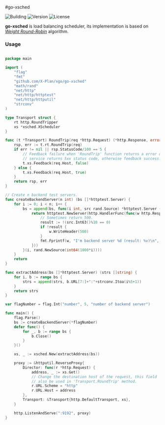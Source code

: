 #go-xsched

![Building](https://img.shields.io/badge/building-passing-green.svg)
![Version](https://img.shields.io/badge/version-1.0.0-blue.svg)
![License](https://img.shields.io/badge/license-MIT-blue.svg)

**go-xsched** is load balancing scheduler, its implementation is based on *[Weight Round-Robin]* 
algorithm.

### Usage


``` go

package main

import (
	"flag"
	"fmt"
	"github.com/X-Plan/xgo/go-xsched"
	"math/rand"
	"net/http"
	"net/http/httptest"
	"net/http/httputil"
	"strconv"
)

type Transport struct {
	rt http.RoundTripper
	xs *xsched.XScheduler
}

func (t *Transport) RoundTrip(req *http.Request) (*http.Response, error) {
	rsp, err := t.rt.RoundTrip(req)
	if err != nil || rsp.StatusCode/100 == 5 {
		// Feedback failure when 'RoundTrip' function returns a error or backend
		// service returns 5xx status code, otherwise feedback success.
		t.xs.Feedback(req.Host, false)
	} else {
		t.xs.Feedback(req.Host, true)
	}
	return rsp, err
}

// Create n backend test servers.
func createBackendServer(n int) (bs []*httptest.Server) {
	for i := 0; i < n; i++ {
		bs = append(bs, func(i int, src rand.Source) *httptest.Server {
			return httptest.NewServer(http.HandlerFunc(func(w http.ResponseWriter, r *http.Request) {
				// Sometimes return 500.
				result := !(src.Int63()%10 == 0)
				if !result {
					w.WriteHeader(500)
				}
				fmt.Fprintf(w, "I'm backend server %d (result: %v)\n", i, result)
			}))
		}(i, rand.NewSource(int64(1000*i))))
	}
	return
}

func extractAddress(bs []*httptest.Server) (strs []string) {
	for i, b := range bs {
		strs = append(strs, b.URL[7:]+":"+strconv.Itoa(i%5+1))
	}
	return strs
}

var flagNumber = flag.Int("number", 5, "number of backend server")

func main() {
	flag.Parse()
	bs := createBackendServer(*flagNumber)
	defer func() {
		for _, b := range bs {
			b.Close()
		}
	}()

	xs, _ := xsched.New(extractAddress(bs))

	proxy := &httputil.ReverseProxy{
		Director: func(r *http.Request) {
			address, _ := xs.Get()
			// Change the destination host of the request, this field
			// also be used in 'Transport.RoundTrip' method.
			r.URL.Scheme = "http"
			r.URL.Host = address
		},
		Transport: &Transport{http.DefaultTransport, xs},
	}

	http.ListenAndServe(":9192", proxy)
}

```


[Weight Round-Robin]: http://techcodecorner.blogspot.com/2014/03/the-weighted-round-robin-schedulingis.html
